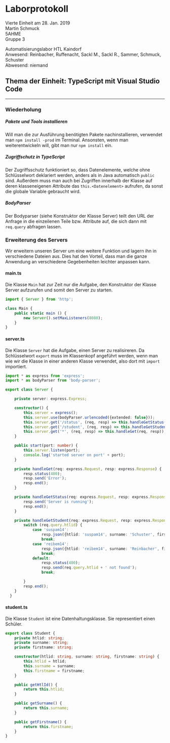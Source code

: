 
# Laborprotokoll  
Vierte Einheit am 28. Jan. 2019  
Martin Schmuck  
5AHME  
Gruppe 3

Automatisierungslabor HTL Kaindorf  
Anwesend: Reinbacher, Ruffenacht, Sackl M., Sackl R., Sammer, Schmuck, Schuster  
Abwesend: niemand  

## Thema der Einheit: TypeScript mit Visual Studio Code
________
### Wiederholung  
##### Pakete und Tools installieren  
Will man die zur Ausführung benötigten Pakete nachinstallieren, verwendet man `npm install -prod` im Terminal. Ansonsten, wenn man weiterentwickeln will, gibt man nur `npm install` ein.  
  
##### Zugriffschutz in TypeScript  
Der Zugriffsschutz funktioniert so, dass Datenelemente, welche ohne Schlüsselwort deklariert werden, anders als in Java automatisch `public` sind. Außerdem muss man auch bei Zugriffen innerhalb der Klasse auf deren klasseneigenen Attribute das `this.<Datenelement>` aufrufen, da sonst die globale Variable gebraucht wird.  

##### BodyParser
Der Bodyparser (siehe Konstruktor der Klasse Server) teilt den URL der Anfrage in die einzeilenen Teile bzw. Attribute auf, die sich dann mit `req.query` abfragen lassen.


### Erweiterung des Servers 
Wir erweitern unseren Server um eine weitere Funktion und lagern ihn in verschiedene Dateien aus. Dies hat den Vorteil, dass man die ganze Anwendung an verschiedene Gegebenheiten leichter anpassen kann. 

#### main.ts  
Die Klasse `Main` hat zur Zeit nur die Aufgabe, den Konstruktor der Klasse Server aufzurufen und somit den Server zu starten.
```typescript
import { Server } from 'http';

class Main {
    public static main () {
        new Server().setMaxListeners(8080);
    }
}


```  

#### server.ts  
Die Klasse `Server` hat die Aufgabe, einen Server zu realisireren. Da Schlüsselwort `export` muss im Klassenkopf angeführt werden, wenn man wie wir die Klasse in einer anderen Klasse verwendet, also dort mit `import` importiert.  
```typescript
import * as express from 'express';
import * as bodyParser from 'body-parser';

export class Server {

    private server: express.Express;

    constructor() {
        this.server = express();
        this.server.use(bodyParser.urlencoded({extended: false}));
        this.server.get('/status', (req, resp) => this.handleGetStatus(req, resp));
        this.server.get('/student', (req, resp) => this.handleGetStudent(req, resp));
        this.server.get('*', (req, resp) => this.handleGet(req, resp));
    }

    public start(port: number) {
        this.server.listen(port);
        console.log('started server on port' + port);
    }

    private handleGet(req: express.Request, resp: express.Response) {
        resp.status(400);
        resp.send('Error');
        resp.end();
    }

    private handleGetStatus(req: express.Request, resp: express.Response) {
        resp.send('Server is running');
        resp.end();
    }

    private handleGetStudent(req: express.Request, resp: express.Response) {
        switch (req.query.htlid) {
            case 'suspam14':
                resp.json({htlid: 'suspam14', surname: 'Schuster', firstname: 'Patrick'});
                break;
            case 'reibem14':
                resp.json({htlid: 'reibem14', surname: 'Reinbacher', firstname: 'Bernhard'});
                break;
            default:
                resp.status(400);
                resp.send(req.query.htlid + ' not found');
                break;

        }
        resp.end();
    }
  }

``` 

#### student.ts  
Die Klasse `Student` ist eine Datenhaltungsklasse. Sie representiert einen Schüler.
```typescript
export class Student {
    private htlid: string;
    private surname: string;
    private firstname: string;

    constructor(htlid: string, surname: string, firstname: string) {
        this.htlid = htlid;
        this.surname = surname;
        this.firstname = firstname;
    }

    public getHtlId() {
        return this.htlid;
    }

    public getSurname() {
        return this.surname;
    }

    public getFirstname() {
        return this.firstname;
    }
}

```  
